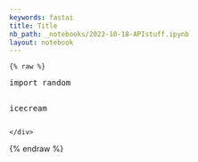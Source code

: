 ```yaml
---
keywords: fastai
title: Title
nb_path: _notebooks/2022-10-18-APIstuff.ipynb
layout: notebook
---
```


<!--
#################################################
### THIS FILE WAS AUTOGENERATED! DO NOT EDIT! ###
#################################################
# file to edit: _notebooks/2022-10-18-APIstuff.ipynb
-->

<div class="container" id="notebook-container">
        
    {% raw %}
    
<div class="cell border-box-sizing code_cell rendered">
<div class="input">

<div class="inner_cell">
    <div class="input_area">
<div class=" highlight hl-python"><pre><span></span><span class="kn">import</span> <span class="nn">random</span>

<span class="n">icecream</span>
</pre></div>

    </div>
</div>
</div>

</div>
    {% endraw %}

</div>
 

